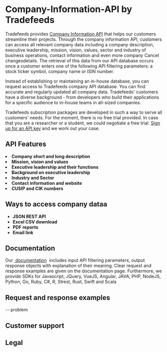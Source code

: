 # Company-Information-API by Tradefeeds
Tradefeeds provides <a href="https://tradefeeds.com/company-information-api/" rel="nofollow"> Company Information API</a>  that helps our customers streamline their projects. Through the company information API, customers can access all relevant company data including a company description, executive leadership, mission, vision, values, sector and industry of business operations, contact information and even more company Cancel changesdetails. The retrieval of this data from our API database occurs once a customer enters one of the following API filtering parameters: a stock ticker symbol, company name or ISIN number. 

Instead of establishing or maintaining an in-house database, you can request access to Tradefeeds company API database.
You can find accurate and regularly updated all company data. Tradefeeds' customers have a diverse background - from developers who build their applications for a specific audience to in-house teams in all-sized companies. 

Tradefeeds subscription packages are developed in such a way to serve all customers' needs. For the moment, there is no free trial provided. In case that you are a researcher or a student, we could negotiate a free trial. <a href="https://tradefeeds.com/pricing-subscription-plans/" rel="nofollow">Sign up for an API key</a> and we work out your case.

<h2><a id="user-content-api-features" class="anchor" href="https://github.com/Tradefeeds-Financial-data-API/Company-information-API#api-features" aria-hidden="true"></a>API Features</h2>

<li><strong>Company short and long description</strong></li>
<li><strong>Mission, vision and values</strong></li>
<li><strong>Executive leadership and their functions</strong></li>
<li><strong>Background on executive leadership</strong></li>
<li><strong>Industry and Sector</strong></li>
<li><strong>Contact information and website</strong></li>
<li><strong>CUSIP and CIK numbers</strong></li>

<h2><a id="user-content-ways-to-access-company-data" class="anchor" href="https://github.com/Tradefeeds-Financial-data-API/Company-information-API#ways-to-access-company-data" aria-hidden="true"></a>Ways to access company dataa</h2>
<ul>
 	<li><strong>JSON REST API</strong></li>
 	<li><strong>Excel CSV download</strong></li>
 	<li><strong>PDF reports</strong></li>
 	<li><strong>Email link</strong></li>
</ul>

<h2>Documentation</h2>

Our <a href="https://tradefeeds.com/api-documentation/" rel="nofollow"> documentation</a>  includes input API filtering parameters, output response objects with explanation of their meaning. Clear request and response examples are given on the documentation page. Furthermore, we provide SDKs for Javascript, JQuery, VueJS, Angular, JAVA, PHP, NodeJS, Python, Go, Ruby, C#, R, Strest, Rust, Swift and Scala

<h2>Request and response examples</h2>

-- problem 

<h2>Customer support</h2>

<h2>Legal</h2>
